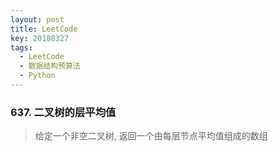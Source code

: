 ```yaml
---
layout: post
title: LeetCode
key: 20180327
tags: 
  - LeetCode
  - 数据结构预算法
  - Python
---
```


### 637. 二叉树的层平均值
> 给定一个非空二叉树, 返回一个由每层节点平均值组成的数组

